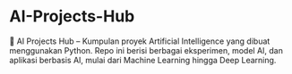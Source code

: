 # AI-Projects-Hub
🚀 AI Projects Hub – Kumpulan proyek Artificial Intelligence yang dibuat menggunakan Python. Repo ini berisi berbagai eksperimen, model AI, dan aplikasi berbasis AI, mulai dari Machine Learning hingga Deep Learning.

